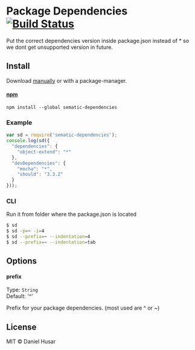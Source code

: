 # Package Dependencies [![Build Status](https://travis-ci.org/danielhusar/sematic-dependencies.svg)](https://travis-ci.org/danielhusar/sematic-dependencies)

Put the correct dependencies version inside package.json instead of * so we dont get unsupported version in future.

## Install

Download [manually](https://github.com/danielhusar/sematic-dependencies/archive/master.zip) or with a package-manager.

#### [npm](https://npmjs.org/package/sematic-dependencies)

```
npm install --global sematic-dependencies
```

### Example

```javascript
var sd = require('sematic-dependencies');
console.log(sd({
  "dependencies": {
    "object-extend": "*"
  },
  "devDependencies": {
    "mocha": "*",
    "should": "3.3.2"
  }
}));
```

### CLI

Run it from folder where the package.json is located

```bash
$ sd
$ sd -p=~ -i=4
$ sd --prefix=~ --indentation=4
$ sd --prefix=~ --indentation=tab
```

## Options


#### prefix

Type: `String`  
Default: '^'

Prefix for your package dependencies.
(most used are ^ or ~)

## License

MIT © Daniel Husar
